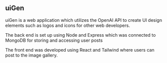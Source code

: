 ## uiGen

uiGen is a web application which utilizes the OpenAI API to create UI design elements such as logos and icons for other web developers.

The back end is set up using Node and Express which was connected to MongoDB for storing and accessing user posts

The front end was developed using React and Tailwind where users can post to the image gallery.
